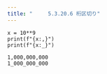 ```yaml
---
title: "　　　5.3.20.6 桁区切り"
---
```


```python:サンプルコード
x = 10**9
print(f"{x:,}")
print(f"{x:_}")
```

```text:実行結果
1,000,000,000
1_000_000_000
```
